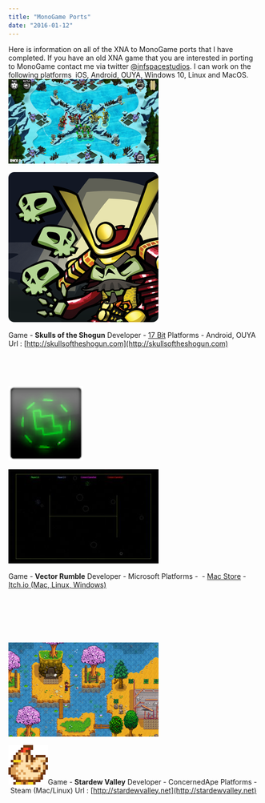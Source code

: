 ```yaml
---
title: "MonoGame Ports"
date: "2016-01-12"
---
```


Here is information on all of the XNA to MonoGame ports that I have completed. If you have an old XNA game that you are interested in porting to MonoGame contact me via twitter [@infspacestudios](https://twitter.com/infspacestudios). I can work on the following platforms  iOS, Android, OUYA, Windows 10, Linux and MacOS. [![Skulls of the Shogun Screenshot](images/unnamed-2-300x169.png)](http://www.infinitespace-studios.co.uk/wp-content/uploads/2016/01/unnamed-2.png)

[![Skulls of the Shogun Logo](images/unnamed.png)](http://www.infinitespace-studios.co.uk/wp-content/uploads/2016/01/unnamed.png)

Game - **Skulls of the Shogun** Developer - [17 Bit](http://17-bit.com) Platforms - Android, OUYA Url : [http://skullsoftheshogun.com](http://skullsoftheshogun.com)

 

 

[![Vector Rumble Logo](images/icon256-150x150.png)](http://www.infinitespace-studios.co.uk/wp-content/uploads/2016/01/icon256.png)

[![screen800x500](images/screen800x500-300x188.jpeg)](http://www.infinitespace-studios.co.uk/wp-content/uploads/2016/01/screen800x500.jpeg)

Game - **Vector Rumble** Developer - Microsoft Platforms -  - [Mac Store](https://itunes.apple.com/gb/app/vector-rumble/id1142799488?mt=12) - [Itch.io (Mac, Linux, Windows)](https://infinitespace-studios.itch.io/vector-rumble)

 

 

 

[![Stared Valley Logo](images/1_1_screenshot2-1024x640-300x188.png)](http://www.infinitespace-studios.co.uk/wp-content/uploads/2016/01/1_1_screenshot2-1024x640.png)

[![sdv](images/sdv.png)](http://www.infinitespace-studios.co.uk/wp-content/uploads/2016/01/sdv.png)Game - **Stardew Valley** Developer - ConcernedApe [](http://www.infinitespace-studios.co.uk/wp-content/uploads/2016/01/unnamed.png)Platforms - Steam (Mac/Linux) Url : [http://stardewvalley.net](http://stardewvalley.net)
